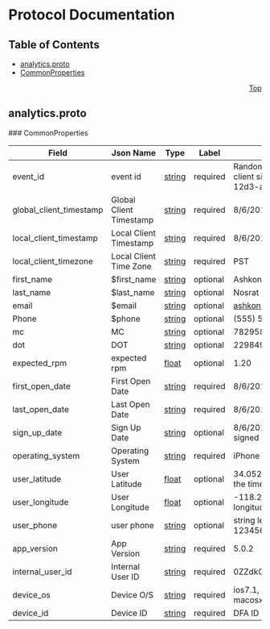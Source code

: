 # Protocol Documentation
<a name="top"/>

## Table of Contents
* [analytics.proto](#analytics.proto)
 * [CommonProperties](#CommonProperties)

<a name="analytics.proto"/>
<p align="right"><a href="#top">Top</a></p>

## analytics.proto



<a name="CommonProperties"/>
### CommonProperties


| Field | Json Name |Type  | Label | Description |
| ----- | --------- | ---- | ----- | ----------- |
| event_id | event id | [string](#string) | required | Random UUID generated on client side 123e4567-e89b-12d3-a456-426655440000 |
| global_client_timestamp | Global Client Timestamp | [string](#string) | required | 8/6/2015 23:00:00 |
| local_client_timestamp | Local Client Timestamp | [string](#string) | required | 8/6/2015 23:00:00 |
| local_client_timezone | Local Client Time Zone | [string](#string) | required | PST |
| first_name | $first_name | [string](#string) | optional | Ashkon |
| last_name | $last_name | [string](#string) | optional | Nosrat |
| email | $email | [string](#string) | optional | ashkon.nostrat@mixpanel.com |
| Phone | $phone | [string](#string) | optional | (555) 555-555 |
| mc | MC | [string](#string) | optional | 782958 |
| dot | DOT | [string](#string) | optional | 2298495 |
| expected_rpm | expected rpm | [float](#float) | optional | 1.20 |
| first_open_date | First Open Date | [string](#string) | required | 8/6/2015 23:00:00 |
| last_open_date | Last Open Date | [string](#string) | required | 8/6/2015 23:00:00 |
| sign_up_date | Sign Up Date | [string](#string) | optional | 8/6/2015 23:00:00, null if not signed up |
| operating_system | Operating System | [string](#string) | required | iPhone OS, Android |
| user_latitude | User Latitude | [float](#float) | optional | 34.052234 (Users latitude at the time of event) |
| user_longitude | User Longitude | [float](#float) | optional | -118.243685 (Users longitude at the time of event) |
| user_phone | user phone | [string](#string) | optional | string length 10 symbols, i.e. 1234567890 |
| app_version | App Version | [string](#string) | required | 5.0.2 |
| internal_user_id | Internal User ID | [string](#string) | required | 0ZZdkOsAPg |
| device_os | Device O/S | [string](#string) | required | ios7.1, androidxxx 6, macosx10.7 |
| device_id | Device ID | [string](#string) | required | DFA ID and googleID |







